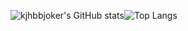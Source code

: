 
![kjhbbjoker's GitHub stats](https://github-readme-stats.vercel.app/api?username=kjhbbjoker&show_icons=true&theme=algolia)![Top Langs](https://github-readme-stats.vercel.app/api/top-langs/?username=kjhbbjoker&layout=compact&&show_icons=true&theme=algolia)
<!--
**kjhbbjoker/kjhbbjoker** is a ✨ _special_ ✨ repository because its `README.md` (this file) appears on your GitHub profile.

Here are some ideas to get you started:

- 🔭 I’m currently working on ...
- 🌱 I’m currently learning ...
- 👯 I’m looking to collaborate on ...
- 🤔 I’m looking for help with ...
- 💬 Ask me about ...
- 📫 How to reach me: ...
- 😄 Pronouns: ...
- ⚡ Fun fact: ...
-->
